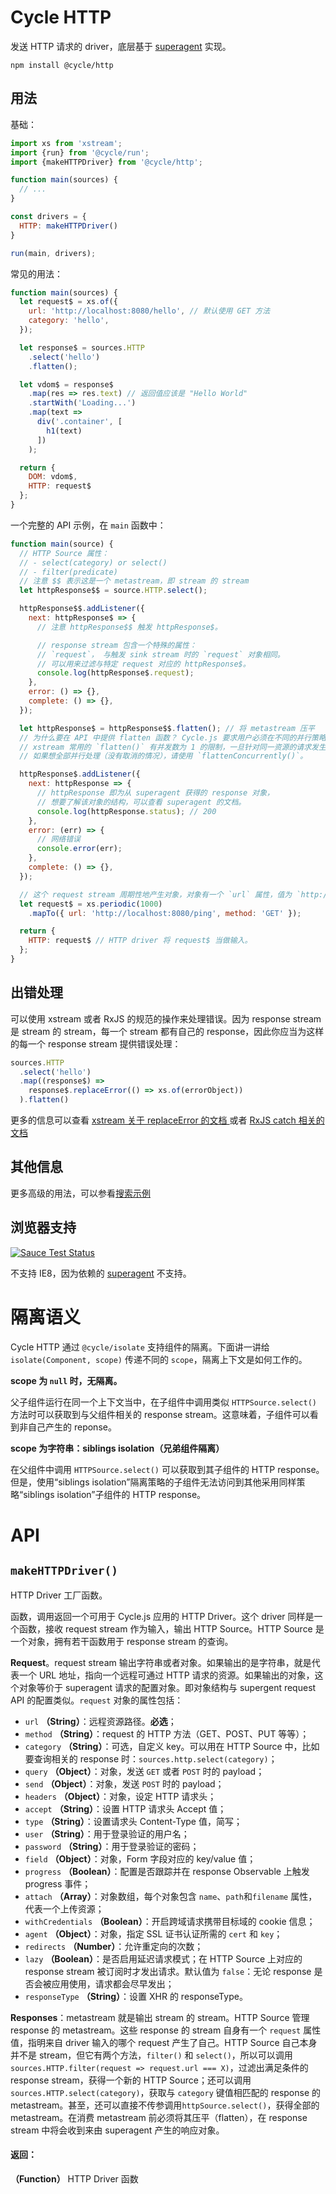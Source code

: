 # Cycle HTTP

发送 HTTP 请求的 driver，底层基于 [superagent](https://github.com/visionmedia/superagent) 实现。

```
npm install @cycle/http
```

## 用法

基础：

```js
import xs from 'xstream';
import {run} from '@cycle/run';
import {makeHTTPDriver} from '@cycle/http';

function main(sources) {
  // ...
}

const drivers = {
  HTTP: makeHTTPDriver()
}

run(main, drivers);
```

常见的用法：

```js
function main(sources) {
  let request$ = xs.of({
    url: 'http://localhost:8080/hello', // 默认使用 GET 方法
    category: 'hello',
  });

  let response$ = sources.HTTP
    .select('hello')
    .flatten();

  let vdom$ = response$
    .map(res => res.text) // 返回值应该是 "Hello World"
    .startWith('Loading...')
    .map(text =>
      div('.container', [
        h1(text)
      ])
    );

  return {
    DOM: vdom$,
    HTTP: request$
  };
}
```

一个完整的 API 示例，在 `main` 函数中：

```js
function main(source) {
  // HTTP Source 属性：
  // - select(category) or select()
  // - filter(predicate)
  // 注意 $$ 表示这是一个 metastream，即 stream 的 stream
  let httpResponse$$ = source.HTTP.select();

  httpResponse$$.addListener({
    next: httpResponse$ => {
      // 注意 httpResponse$$ 触发 httpResponse$。

      // response stream 包含一个特殊的属性：
      // `request`， 与触发 sink stream 时的 `request` 对象相同。
      // 可以用来过滤与特定 request 对应的 httpResponse$。
      console.log(httpResponse$.request);
    },
    error: () => {},
    complete: () => {},
  });

  let httpResponse$ = httpResponse$$.flatten(); // 将 metastream 压平
  // 为什么要在 API 中提供 flatten 函数？ Cycle.js 要求用户必须在不同的并行策略之间做出选择。
  // xstream 常用的 `flatten()` 有并发数为 1 的限制，一旦针对同一资源的请求发生时，前面的相同的请求将会被取消。
  // 如果想全部并行处理（没有取消的情况），请使用 `flattenConcurrently()`。

  httpResponse$.addListener({
    next: httpResponse => {
      // httpResponse 即为从 superagent 获得的 response 对象，
      // 想要了解该对象的结构，可以查看 superagent 的文档。
      console.log(httpResponse.status); // 200
    },
    error: (err) => {
      // 网络错误
      console.error(err);
    },
    complete: () => {},
  });

  // 这个 request stream 周期性地产生对象，对象有一个 `url` 属性，值为 `http://localhost:8080/ping`。
  let request$ = xs.periodic(1000)
    .mapTo({ url: 'http://localhost:8080/ping', method: 'GET' });

  return {
    HTTP: request$ // HTTP driver 将 request$ 当做输入。
  };
}
```

## 出错处理

可以使用 xstream 或者 RxJS 的规范的操作来处理错误。因为 response stream 是 stream 的 stream，每一个 stream 都有自己的 response，因此你应当为这样的每一个 response stream 提供错误处理：

```js
sources.HTTP
  .select('hello')
  .map((response$) =>
    response$.replaceError(() => xs.of(errorObject))
  ).flatten()
```

更多的信息可以查看 [xstream 关于 replaceError 的文档 ](https://github.com/staltz/xstream#replaceError) 或者 [RxJS catch 相关的文档](https://github.com/Reactive-Extensions/RxJS/blob/master/doc/api/core/operators/catch.md)

## 其他信息

更多高级的用法，可以参看[搜索示例](https://github.com/cyclejs/cyclejs/tree/master/examples/http-search-github)

## 浏览器支持

[![Sauce Test Status](https://saucelabs.com/browser-matrix/cyclejs-http.svg)](https://saucelabs.com/u/cyclejs-http)

不支持 IE8，因为依赖的 [superagent](https://github.com/visionmedia/superagent) 不支持。

# 隔离语义

Cycle HTTP 通过 `@cycle/isolate` 支持组件的隔离。下面讲一讲给 `isolate(Component, scope)` 传递不同的 `scope`，隔离上下文是如何工作的。

**scope 为 `null` 时，无隔离。**

父子组件运行在同一个上下文当中，在子组件中调用类似 `HTTPSource.select()` 方法时可以获取到与父组件相关的 response stream。这意味着，子组件可以看到非自己产生的 reponse。

**scope 为字符串：siblings isolation（兄弟组件隔离）**

在父组件中调用 `HTTPSource.select()` 可以获取到其子组件的 HTTP response。但是，使用“siblings isolation”隔离策略的子组件无法访问到其他采用同样策略“siblings isolation”子组件的 HTTP response。

# API


## `makeHTTPDriver()`

HTTP Driver 工厂函数。

函数，调用返回一个可用于 Cycle.js 应用的 HTTP Driver。这个 driver 同样是一个函数，接收 request stream 作为输入，输出 HTTP Source。HTTP Source 是一个对象，拥有若干函数用于 response stream 的查询。

**Request**。request stream 输出字符串或者对象。如果输出的是字符串，就是代表一个 URL 地址，指向一个远程可通过 HTTP 请求的资源。如果输出的对象，这个对象等价于 superagent 请求的配置对象。即对象结构与 supergent request API 的配置类似。`request` 对象的属性包括：

- `url` **（String）**：远程资源路径。**必选**；
- `method` **（String）**：request 的 HTTP 方法（GET、POST、PUT 等等）；
- `category` **（String）**：可选，自定义 key。可以用在 HTTP Source 中，比如要查询相关的 response 时：`sources.http.select(category)`；
- `query` **（Object）**：对象，发送 `GET` 或者 `POST` 时的 payload；
- `send` **（Object）**：对象，发送 `POST` 时的 payload；
- `headers` **（Object）**：对象，设定 HTTP 请求头；
- `accept` **（String）**：设置 HTTP 请求头 Accept 值；
- `type` **（String）**：设置请求头 Content-Type 值，简写；
- `user` **（String）**：用于登录验证的用户名；
- `password` **（String）**：用于登录验证的密码；
- `field` **（Object）**：对象，Form 字段对应的 key/value 值；
- `progress` **（Boolean）**：配置是否跟踪并在 response Observable 上触发 progress 事件；
- `attach` **（Array）**：对象数组，每个对象包含 `name`、`path`和`filename` 属性，代表一个上传资源；
- `withCredentials` **（Boolean）**：开启跨域请求携带目标域的 cookie 信息；
- `agent` **（Object）**：对象，指定 SSL 证书认证所需的 `cert` 和 `key`；
- `redirects` **（Number）**：允许重定向的次数；
- `lazy` **（Boolean）**：是否启用延迟请求模式；在 HTTP Source 上对应的 response stream 被订阅时才发出请求。默认值为 `false`：无论 response 是否会被应用使用，请求都会尽早发出；
- `responseType` **（String）**：设置 XHR 的 responseType。

**Responses**：metastream 就是输出 stream 的 stream。HTTP Source 管理 response 的 metastream。这些 response 的 stream 自身有一个 `request` 属性值，指明来自 driver 输入的哪个 request 产生了自己。HTTP Source 自己本身并不是 stream，但它有两个方法，`filter()` 和 `select()`，所以可以调用 `sources.HTTP.filter(request => request.url === X)`，过滤出满足条件的 response stream，获得一个新的 HTTP Source；还可以调用  `sources.HTTP.select(category)`，获取与 `category` 键值相匹配的 response 的 metastream。甚至，还可以直接不传参调用`httpSource.select()`，获得全部的 metastream。在消费 metastream 前必须将其压平（flatten），在 response stream 中将会收到来由 superagent 产生的响应对象。

#### 返回：

**（Function）** HTTP Driver 函数
